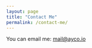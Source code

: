 ```yaml
---
layout: page
title: "Contact Me"
permalink: /contact-me/
---
```


You can email me: [mail@ayco.io](mailto:mail@ayco.io)